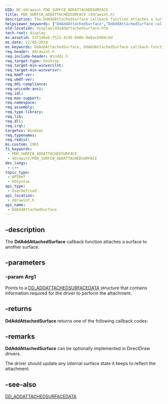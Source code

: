 ```yaml
---
UID: NC:ddrawint.PDD_SURFCB_ADDATTACHEDSURFACE
title: PDD_SURFCB_ADDATTACHEDSURFACE (ddrawint.h)
description: The DdAddAttachedSurface callback function attaches a surface to another surface.
helpviewer_keywords: ["DdAddAttachedSurface","DdAddAttachedSurface callback function [Display Devices]","PDD_SURFCB_ADDATTACHEDSURFACE","PDD_SURFCB_ADDATTACHEDSURFACE callback","ddfncs_b7f5d56d-95b7-4b79-8d20-9ab663582dd2.xml","ddrawint/DdAddAttachedSurface","display.ddaddattachedsurface"]
old-location: display\ddaddattachedsurface.htm
tech.root: display
ms.assetid: 53f146e6-f521-4c95-b98b-0e8acb994c9d
ms.date: 12/05/2018
ms.keywords: DdAddAttachedSurface, DdAddAttachedSurface callback function [Display Devices], PDD_SURFCB_ADDATTACHEDSURFACE, PDD_SURFCB_ADDATTACHEDSURFACE callback, ddfncs_b7f5d56d-95b7-4b79-8d20-9ab663582dd2.xml, ddrawint/DdAddAttachedSurface, display.ddaddattachedsurface
req.header: ddrawint.h
req.include-header: Winddi.h
req.target-type: Desktop
req.target-min-winverclnt: 
req.target-min-winversvr: 
req.kmdf-ver: 
req.umdf-ver: 
req.ddi-compliance: 
req.unicode-ansi: 
req.idl: 
req.max-support: 
req.namespace: 
req.assembly: 
req.type-library: 
req.lib: 
req.dll: 
req.irql: 
targetos: Windows
req.typenames: 
req.redist: 
ms.custom: 19H1
f1_keywords:
 - PDD_SURFCB_ADDATTACHEDSURFACE
 - ddrawint/PDD_SURFCB_ADDATTACHEDSURFACE
dev_langs:
 - c++
topic_type:
 - APIRef
 - kbSyntax
api_type:
 - UserDefined
api_location:
 - ddrawint.h
api_name:
 - DdAddAttachedSurface
---
```


## -description

The <b>DdAddAttachedSurface</b> callback function attaches a surface to another surface.

## -parameters

### -param Arg1

Points to a <a href="https://docs.microsoft.com/windows/desktop/api/ddrawint/ns-ddrawint-dd_addattachedsurfacedata">DD_ADDATTACHEDSURFACEDATA</a> structure that contains information required for the driver to perform the attachment.

## -returns

<b>DdAddAttachedSurface</b> returns one of the following callback codes:

## -remarks

<b>DdAddAttachedSurface</b> can be optionally implemented in DirectDraw drivers.

The driver should update any internal surface state it keeps to reflect the attachment.

## -see-also

<a href="https://docs.microsoft.com/windows/desktop/api/ddrawint/ns-ddrawint-dd_addattachedsurfacedata">DD_ADDATTACHEDSURFACEDATA</a>

